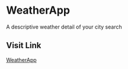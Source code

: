 # WeatherApp
A descriptive weather detail of your city search

## Visit Link
[WeatherApp](https://weeatherapp.herokuapp.com/#)
